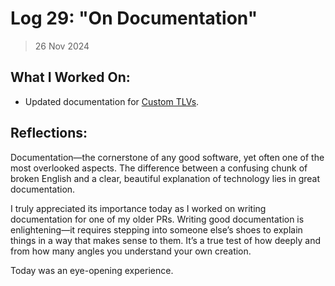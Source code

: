 # Log 29: "On Documentation"

> 26 Nov 2024

## What I Worked On:

- Updated documentation for
  [Custom TLVs](https://github.com/lightningdevkit/rust-lightning/pull/2830).

## Reflections:

Documentation—the cornerstone of any good software, yet often one of the most
overlooked aspects. The difference between a confusing chunk of broken English
and a clear, beautiful explanation of technology lies in great documentation.

I truly appreciated its importance today as I worked on writing documentation
for one of my older PRs. Writing good documentation is enlightening—it requires
stepping into someone else’s shoes to explain things in a way that makes sense
to them. It’s a true test of how deeply and from how many angles you understand
your own creation.

Today was an eye-opening experience.
